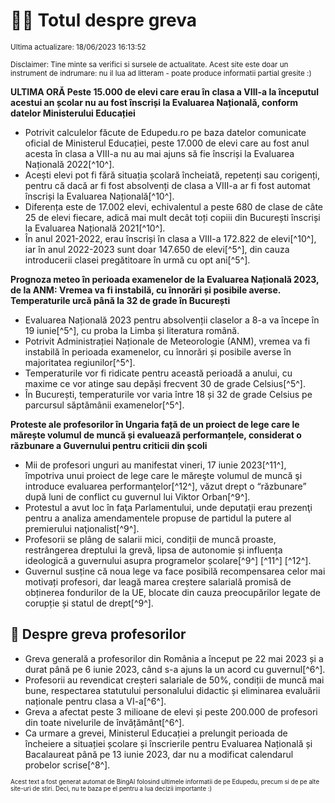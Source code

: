 # 👩‍🏫 Totul despre greva
<sub>Ultima actualizare: 18/06/2023 16:13:52</sub>

<sub>Disclaimer: Tine minte sa verifici si sursele de actualitate. Acest site este doar un instrument de indrumare: nu il lua ad litteram - poate produce informatii partial gresite :)</sub>

**ULTIMA ORĂ Peste 15.000 de elevi care erau în clasa a VIII-a la începutul acestui an școlar nu au fost înscriși la Evaluarea Națională, conform datelor Ministerului Educației**

- Potrivit calculelor făcute de Edupedu.ro pe baza datelor comunicate oficial de Ministerul Educației, peste 17.000 de elevi care au fost anul acesta în clasa a VIII-a nu au mai ajuns să fie înscriși la Evaluarea Națională 2022[^10^].
- Acești elevi pot fi fără situația școlară încheiată, repetenți sau corigenți, pentru că dacă ar fi fost absolvenți de clasa a VIII-a ar fi fost automat înscriși la Evaluarea Națională[^10^].
- Diferența este de 17.002 elevi, echivalentul a peste 680 de clase de câte 25 de elevi fiecare, adică mai mult decât toți copiii din București înscriși la Evaluarea Națională 2021[^10^].
- În anul 2021-2022, erau înscriși în clasa a VIII-a 172.822 de elevi[^10^], iar în anul 2022-2023 sunt doar 147.650 de elevi[^5^], din cauza introducerii clasei pregătitoare în urmă cu opt ani[^5^].

**Prognoza meteo în perioada examenelor de la Evaluarea Națională 2023, de la ANM: Vremea va fi instabilă, cu înnorări și posibile averse. Temperaturile urcă până la 32 de grade în București**

- Evaluarea Națională 2023 pentru absolvenții claselor a 8-a va începe în 19 iunie[^5^], cu proba la Limba și literatura română.
- Potrivit Administrației Naționale de Meteorologie (ANM), vremea va fi instabilă în perioada examenelor, cu înnorări și posibile averse în majoritatea regiunilor[^5^].
- Temperaturile vor fi ridicate pentru această perioadă a anului, cu maxime ce vor atinge sau depăși frecvent 30 de grade Celsius[^5^].
- În București, temperaturile vor varia între 18 și 32 de grade Celsius pe parcursul săptămânii examenelor[^5^].

**Proteste ale profesorilor în Ungaria față de un proiect de lege care le mărește volumul de muncă și evaluează performanțele, considerat o răzbunare a Guvernului pentru criticii din școli**

- Mii de profesori unguri au manifestat vineri, 17 iunie 2023[^11^], împotriva unui proiect de lege care le măreşte volumul de muncă şi introduce evaluarea performanţelor[^12^], văzut drept o “răzbunare” după luni de conflict cu guvernul lui Viktor Orban[^9^].
- Protestul a avut loc în faţa Parlamentului, unde deputaţii erau prezenţi pentru a analiza amendamentele propuse de partidul la putere al premierului naţionalist[^9^].
- Profesorii se plâng de salarii mici, condiții de muncă proaste, restrângerea dreptului la grevă, lipsa de autonomie și influența ideologică a guvernului asupra programelor școlare[^9^] [^11^] [^12^].
- Guvernul susține că noua lege va face posibilă recompensarea celor mai motivați profesori, dar leagă marea creștere salarială promisă de obținerea fondurilor de la UE, blocate din cauza preocupărilor legate de corupție și statul de drept[^9^].

## 🏫 Despre greva profesorilor

- Greva generală a profesorilor din România a început pe 22 mai 2023 și a durat până pe 6 iunie 2023, când s-a ajuns la un acord cu guvernul[^6^].
- Profesorii au revendicat creșteri salariale de 50%, condiții de muncă mai bune, respectarea statutului personalului didactic și eliminarea evaluării naționale pentru clasa a VI-a[^6^].
- Greva a afectat peste 3 milioane de elevi și peste 200.000 de profesori din toate nivelurile de învățământ[^6^].
- Ca urmare a grevei, Ministerul Educației a prelungit perioada de încheiere a situației școlare și înscrierile pentru Evaluarea Națională și Bacalaureat până pe 13 iunie 2023, dar nu a modificat calendarul probelor scrise[^8^].


<sub><sub>Acest text a fost generat automat de BingAI folosind ultimele informatii de pe Edupedu, precum si de pe alte site-uri de stiri. Deci, nu te baza pe el pentru a lua decizii importante :)</sub></sub>